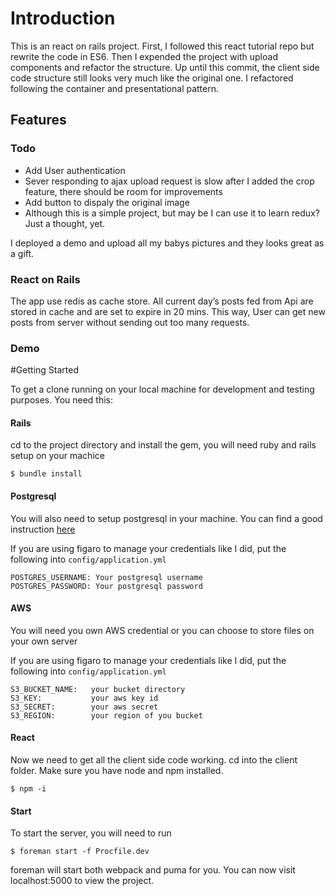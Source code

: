 # Introduction

This is an react on rails project. First, I followed this react tutorial repo but rewrite the code in ES6. Then I expended the project with upload components and refactor the structure. Up until this commit, the client side code structure still looks very much like the original one. I refactored following the container and presentational pattern.

## Features

### Todo
- Add User authentication
- Sever responding to ajax upload request is slow after I added the crop feature, there should be room for improvements
- Add button to dispaly the original image
- Although this is a simple project, but may be I can use it to learn redux? Just a thought, yet.

I deployed a demo and upload all my babys pictures and they looks great as a gift.


### React on Rails
The app use redis as cache store. All current day’s posts fed from Api are stored in cache and are set to expire in 20 mins. This way, User can get new posts from server without sending out too many requests.

### Demo


#Getting Started

To get a clone running on your local machine for development and testing purposes. You need this: 

#### Rails
cd to the project directory and install the gem, you will need ruby and rails setup on your machice
```
$ bundle install
```

#### Postgresql
You will also need to setup postgresql in your machine. You can find a good instruction [here](https://www.postgresql.org/download/)

If you are using figaro to manage your credentials like I did, put the following into `config/application.yml`

```
POSTGRES_USERNAME: Your postgresql username
POSTGRES_PASSWORD: Your postgresql password
```

#### AWS
You will need you own AWS credential or you can choose to store files on your own server

If you are using figaro to manage your credentials like I did, put the following into `config/application.yml`

```
S3_BUCKET_NAME:   your bucket directory
S3_KEY:           your aws key id
S3_SECRET:        your aws secret
S3_REGION:        your region of you bucket
```

#### React
Now we need to get all the client side code working. cd into the client folder.
Make sure you have node and npm installed.

```
$ npm -i
```

#### Start

To start the server, you will need to run
```
$ foreman start -f Procfile.dev
```

foreman will start both webpack and puma for you. You can now visit localhost:5000 to view the project.
